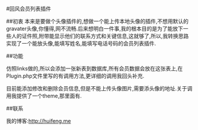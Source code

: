 #回风会员列表插件

##初衷
本来是要做个头像插件的,想做一个能上传本地头像的插件,不想用默认的gravater头像,你懂得,网不流畅.后来想明白一件事,我的根本目的是为了能放下一些人的证件照,附带能显示他们的联系方式和关键信息,这就够了,所以,我转换思路实现了一个能放头像,能填写姓名,能填写电话号码的会员列表插件.

##功能

仿照links做的,所以会添加一张新表到数据库,所有会员数据会放在这张表上,在Plugin.php文件里写的有调用方法,更详细的调用我回头补充.

目前能添加修改和删除会员信息,但是不能上传头像图片,需要添头像的地址.关于调用我提供了一个theme,那里面有.

##联系

我的博客:http://huifeng.me
